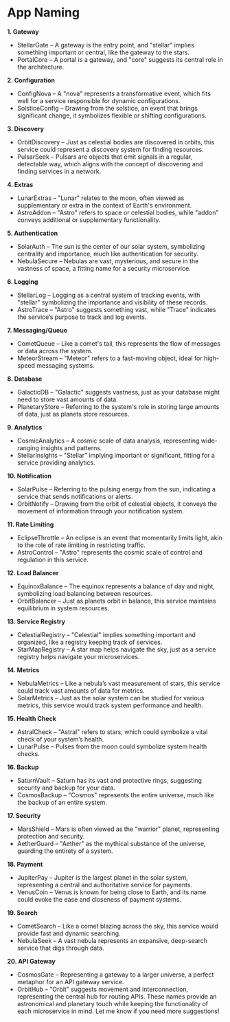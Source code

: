 # App Naming
**1. Gateway**

- StellarGate – A gateway is the entry point, and "stellar" implies something important or central, like the gateway to the stars.
- PortalCore – A portal is a gateway, and "core" suggests its central role in the architecture.

**2. Configuration**

- ConfigNova – A "nova" represents a transformative event, which fits well for a service responsible for dynamic configurations.
- SolsticeConfig – Drawing from the solstice, an event that brings significant change, it symbolizes flexible or shifting configurations.

**3. Discovery**

- OrbitDiscovery – Just as celestial bodies are discovered in orbits, this service could represent a discovery system for finding resources.
- PulsarSeek – Pulsars are objects that emit signals in a regular, detectable way, which aligns with the concept of discovering and finding services in a network.

**4. Extras**

- LunarExtras – "Lunar" relates to the moon, often viewed as supplementary or extra in the context of Earth's environment.
- AstroAddon – "Astro" refers to space or celestial bodies, while "addon" conveys additional or supplementary functionality.

**5. Authentication**

- SolarAuth – The sun is the center of our solar system, symbolizing centrality and importance, much like authentication for security.
- NebulaSecure – Nebulas are vast, mysterious, and secure in the vastness of space, a fitting name for a security microservice.

**6. Logging**

- StellarLog – Logging as a central system of tracking events, with "stellar" symbolizing the importance and visibility of these records.
- AstroTrace – "Astro" suggests something vast, while "Trace" indicates the service’s purpose to track and log events.

**7. Messaging/Queue**

- CometQueue – Like a comet's tail, this represents the flow of messages or data across the system.
- MeteorStream – "Meteor" refers to a fast-moving object, ideal for high-speed messaging systems.

**8. Database**
- GalacticDB – "Galactic" suggests vastness, just as your database might need to store vast amounts of data.
- PlanetaryStore – Referring to the system's role in storing large amounts of data, just as planets store resources.

**9. Analytics**

- CosmicAnalytics – A cosmic scale of data analysis, representing wide-ranging insights and patterns.
- StellarInsights – "Stellar" implying important or significant, fitting for a service providing analytics.

**10. Notification**

- SolarPulse – Referring to the pulsing energy from the sun, indicating a service that sends notifications or alerts.
- OrbitNotify – Drawing from the orbit of celestial objects, it conveys the movement of information through your notification system.

**11. Rate Limiting**

- EclipseThrottle – An eclipse is an event that momentarily limits light, akin to the role of rate limiting in restricting traffic.
- AstroControl – "Astro" represents the cosmic scale of control and regulation in this service.

**12. Load Balancer**

- EquinoxBalance – The equinox represents a balance of day and night, symbolizing load balancing between resources.
- OrbitBalancer – Just as planets orbit in balance, this service maintains equilibrium in system resources.

**13. Service Registry**

- CelestialRegistry – "Celestial" implies something important and organized, like a registry keeping track of services.
- StarMapRegistry – A star map helps navigate the sky, just as a service registry helps navigate your microservices.

**14. Metrics**

- NebulaMetrics – Like a nebula’s vast measurement of stars, this service could track vast amounts of data for metrics.
- SolarMetrics – Just as the solar system can be studied for various metrics, this service would track system performance and health.

**15. Health Check**

- AstralCheck – "Astral" refers to stars, which could symbolize a vital check of your system’s health.
- LunarPulse – Pulses from the moon could symbolize system health checks.

**16. Backup**

- SaturnVault – Saturn has its vast and protective rings, suggesting security and backup for your data.
- CosmosBackup – "Cosmos" represents the entire universe, much like the backup of an entire system.

**17. Security**

- MarsShield – Mars is often viewed as the "warrior" planet, representing protection and security.
- AetherGuard – "Aether" as the mythical substance of the universe, guarding the entirety of a system.

**18. Payment**
- JupiterPay – Jupiter is the largest planet in the solar system, representing a central and authoritative service for payments.
- VenusCoin – Venus is known for being close to Earth, and its name could evoke the ease and closeness of payment systems.

**19. Search**

- CometSearch – Like a comet blazing across the sky, this service would provide fast and dynamic searching.
- NebulaSeek – A vast nebula represents an expansive, deep-search service that digs through data.

**20. API Gateway**

- CosmosGate – Representing a gateway to a larger universe, a perfect metaphor for an API gateway service.
- OrbitHub – "Orbit" suggests movement and interconnection, representing the central hub for routing APIs.
These names provide an astronomical and planetary touch while keeping the functionality of each microservice in mind. Let me know if you need more suggestions!